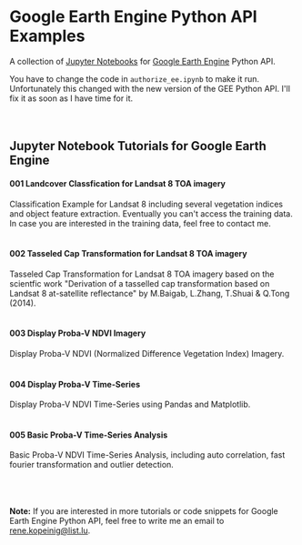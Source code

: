 # Google Earth Engine Python API Examples
A collection of [Jupyter Notebooks](http://jupyter.org/) for [Google Earth Engine](https://earthengine.google.com/) Python API.

You have to change the code in `authorize_ee.ipynb` to make it run. Unfortunately this changed with the new version of the GEE Python API. I'll fix it as soon as I have time for it.<br><br><br>

## Jupyter Notebook Tutorials for Google Earth Engine


#### 001 Landcover Classfication for Landsat 8 TOA imagery
Classification Example for Landsat 8 including several vegetation indices and object feature extraction. Eventually you can't access the training data. In case you are interested in the training data, feel free to contact me.<br><br>
#### 002 Tasseled Cap Transformation for Landsat 8 TOA imagery
Tasseled Cap Transformation for Landsat 8 TOA imagery based on the scientfic work "Derivation of a tasselled cap transformation based on Landsat 8 at-satellite reflectance" by M.Baigab, L.Zhang, T.Shuai & Q.Tong (2014).<br><br>
#### 003 Display Proba-V NDVI Imagery
Display Proba-V NDVI (Normalized Difference Vegetation Index) Imagery.<br><br>
#### 004 Display Proba-V Time-Series
Display Proba-V NDVI Time-Series using Pandas and Matplotlib.<br><br>
#### 005 Basic Proba-V Time-Series Analysis
Basic Proba-V NDVI Time-Series Analysis, including auto correlation, fast fourier transformation and outlier detection.<br><br><br><br>


**Note:** If you are interested in more tutorials or code snippets for Google Earth Engine Python API, feel free to write me an email to rene.kopeinig@list.lu.
